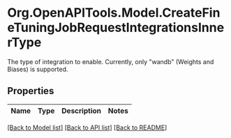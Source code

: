 # Org.OpenAPITools.Model.CreateFineTuningJobRequestIntegrationsInnerType
The type of integration to enable. Currently, only \"wandb\" (Weights and Biases) is supported. 

## Properties

Name | Type | Description | Notes
------------ | ------------- | ------------- | -------------

[[Back to Model list]](../README.md#documentation-for-models) [[Back to API list]](../README.md#documentation-for-api-endpoints) [[Back to README]](../README.md)

